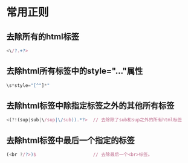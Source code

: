 # 常用正则

## 去除所有的html标签
```javascript
<\/?.+?>
```

## 去除html所有标签中的style="..."属性
```javascript
\s*style="[^"]*"
```

## 去除html标签中除指定标签之外的其他所有标签
```javascript
<(?!(sup|sub|\/sup|\/sub)).*?>  // 去除除了sub和sup之外的所有html标签
```

## 去除html标签中最后一个指定的标签
```javascript
(<br ?/?>)$                     // 去除最后一个<br>标签。 
```



